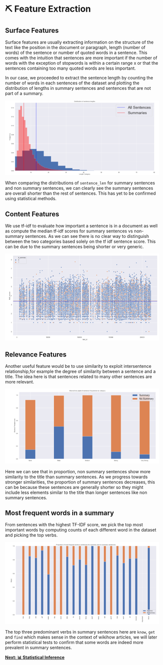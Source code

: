 # ⛏ Feature Extraction

## Surface Features

Surface features are usually extracting information on the structure of the text like the position in the document or paragraph, length (number of words) of the sentence or number of quoted words in a sentence. This comes with the intuition that sentences are more important if the number of words with the exception of stopwords is within a certain range x or that the sentences containing too many quoted words are less important.

In our case, we proceeded to extract the sentence length by counting the number of words in each sentences of the dataset and plotting the distribution of lengths in summary sentences and sentences that are not part of a summary.

<p align=center>
  <img src="images/sentence-length-barplot.png" />
</p>

When comparing the distributions of `sentence_len` for summary sentences and non summary sentences, we can clearly see the summary sentences are overall shorter than the rest of sentences. This has yet to be confirmed using statistical methods.

## Content Features

We use tf-idf to evaluate how important a sentence is in a document as well as compute the median tf-idf scores for summary sentences vs non-summary sentences. As we can see there is no clear way to distinguish between the two categories based solely on the tf idf sentence score. This can be due to the summary sentences being shorter or very generic.

<p align=center>
  <img src="images/tfidf.png" />
</p>

## Relevance Features

Another useful feature would be to use similarity to exploit intersentence relationship,for example the degree of similarity between a sentence and a title. The idea here is that sentences related to many other sentences are more relevant.

<p align=center>
  <img src="images/sim-bucket.png" />
</p>

Here we can see that in proportion, non summary sentences show more similarity to the title than summary sentences. As we progress towards stronger similarities, the proportion of summary sentences decreases, this can be because these sentences are generally shorter so they might include less elements similar to the title than longer sentences like non summary sentences.

## Most frequent words in a summary

From sentences with the highest TF-IDF score, we pick the top most important words by computing counts of each different word in the dataset and picking the top verbs.

<p align=center>
  <img src="images/word-frequency.png" />
</p>

The top three predominant verbs in summary sentences here are `know`, `get` and `find` which makes sense in the context of wikihow articles, we will later perform statistical tests to confirm that some words are indeed more prevalent in summary sentences.

[**Next: 📊 Statistical Inference**](05-statistical-inference.md)